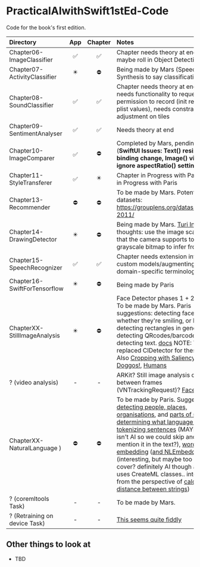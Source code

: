 # PracticalAIwithSwift1stEd-Code
Code for the book's first edition.

| Directory | App | Chapter | Notes |
|:---|:---:|:---:|:---|
|Chapter06-ImageClassifier | ✅ | ✅ | Chapter needs theory at end, and maybe roll in Object Detection |
|Chapter07-ActivityClassifier | ✴️ | ⛔️ | Being made by Mars (Speech Synthesis to say classifications?) |
|Chapter08-SoundClassifier | ✅ | ✅ | Chapter needs theory at end, and app needs functionality to request permission to record (init request and plist values), needs constraints adjustment on tiles |
|Chapter09-SentimentAnalyser | ✅ | ✅ | Needs theory at end |
|Chapter10-ImageComparer | ✅ | ⛔️ | Completed by Mars, pending bug fixes (**SwiftUI Issues: Text() resizing on binding change, Image() views ignore aspectRatio() setting**) |
|Chapter11-StyleTransferer | ✅ | ✴️ | Chapter in Progress with Paris; model in Progress with Paris |
|Chapter13-Recommender| ⛔️ | ⛔️ | To be made by Mars. Potential datasets: https://grouplens.org/datasets/hetrec-2011/ |
|Chapter14-DrawingDetector | ✴️ | ⛔️ | Being made by Mars. [Turi Info](https://apple.github.io/turicreate/docs/userguide/drawing_classifier/) Paris thoughts: use the image scanner thing that the camera supports to get a grayscale bitmap to infer from! |
|Chapter15-SpeechRecognizer | ✅ | ✅ | Chapter needs extension into training custom models/augmenting with domain-specific terminology  |
|Chapter16-SwiftForTensorflow | ✴️ | ⛔️ | Being made by Paris |
|ChapterXX-StillImageAnalysis | ✴️ | ⛔️ | Face Detector phases 1 + 2 complete. To be made by Mars. Paris suggestions: detecting faces (and whether they're smiling, or blinking), detecting rectangles in general, detecting QRcodes/barcodes, detecting text. [docs](https://developer.apple.com/documentation/vision/detecting_objects_in_still_images) NOTE: Vision replaced CIDetector for these tasks. Also [Cropping with Saliency](https://developer.apple.com/documentation/vision/cropping_images_using_saliency) and [Doggos!](https://developer.apple.com/documentation/vision/vnanimaldetector), [Humans](https://developer.apple.com/documentation/vision/vndetecthumanrectanglesrequest)|
| ? (video analysis) | - | - | ARKit? Still image analysis correlation between frames (VNTrackingRequest)? [Face Tracking](https://developer.apple.com/documentation/vision/tracking_the_user_s_face_in_real_time) |
| ChapterXX-NaturalLanguage ) | ⛔️ | ⛔️ | To be made by Paris. Suggestions: [detecting people, places, organisations](https://developer.apple.com/documentation/naturallanguage/identifying_people_places_and_organizations), and [parts of speech](https://developer.apple.com/documentation/naturallanguage/identifying_parts_of_speech), [determining what language text is](https://developer.apple.com/documentation/naturallanguage/nllanguagerecognizer), [tokenizing sentences](https://developer.apple.com/documentation/naturallanguage/tokenizing_natural_language_text) (MAYBE this one isn't AI so we could skip and just mention it in the text?), [word embedding](https://developer.apple.com/documentation/createml/mlwordembedding) ([and NLEmbedding](https://developer.apple.com/documentation/naturallanguage/nlembedding))(interesting, but maybe too esoteric to cover? definitely AI though and even uses CreateML classes.. interesting from the perspective of [calculating the distance between strings](https://developer.apple.com/documentation/naturallanguage/nlembedding/3200310-distance))  |
| ? (coremltools Task) | - | - | To be made by Mars. |
| ? (Retraining on device Task) | - | - | [This seems quite fiddly](https://developer.apple.com/documentation/coreml/mlupdatetask) |


## Other things to look at

* TBD